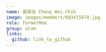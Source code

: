 ```yaml
---
name: 張瑋池 Chang Wei-Chih 
image: images/members/603415078.jpg 
role: formerMem
group: alum
links:
  github: link_to_github 
---
```

